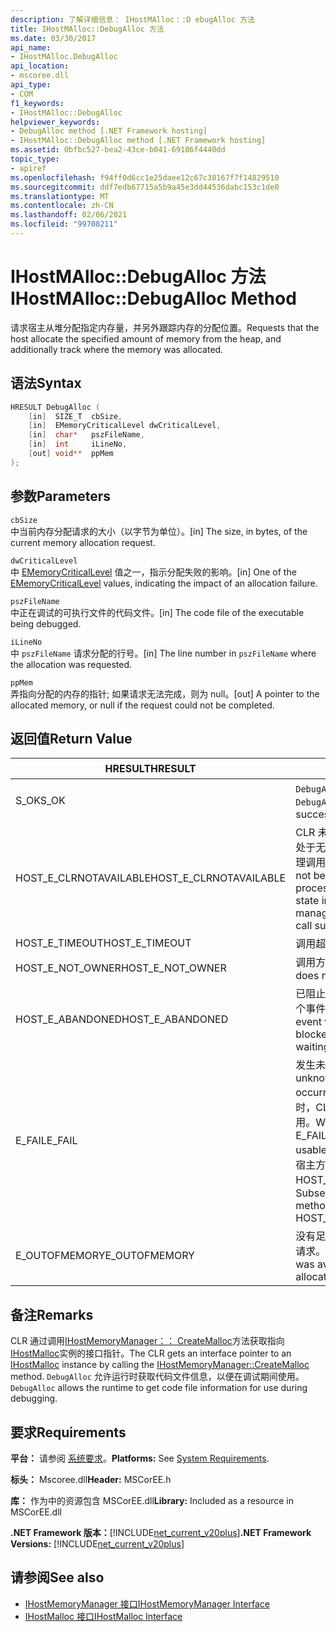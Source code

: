 ```yaml
---
description: 了解详细信息： IHostMAlloc：:D ebugAlloc 方法
title: IHostMAlloc::DebugAlloc 方法
ms.date: 03/30/2017
api_name:
- IHostMAlloc.DebugAlloc
api_location:
- mscoree.dll
api_type:
- COM
f1_keywords:
- IHostMAlloc::DebugAlloc
helpviewer_keywords:
- DebugAlloc method [.NET Framework hosting]
- IHostMAlloc::DebugAlloc method [.NET Framework hosting]
ms.assetid: 0bfbc527-bea2-43ce-b041-69186f4440dd
topic_type:
- apiref
ms.openlocfilehash: f94ff0d6cc1e25daee12c67c38167f7f14829510
ms.sourcegitcommit: ddf7edb67715a5b9a45e3dd44536dabc153c1de0
ms.translationtype: MT
ms.contentlocale: zh-CN
ms.lasthandoff: 02/06/2021
ms.locfileid: "99708211"
---
```

# <a name="ihostmallocdebugalloc-method"></a><span data-ttu-id="77178-103">IHostMAlloc::DebugAlloc 方法</span><span class="sxs-lookup"><span data-stu-id="77178-103">IHostMAlloc::DebugAlloc Method</span></span>

<span data-ttu-id="77178-104">请求宿主从堆分配指定内存量，并另外跟踪内存的分配位置。</span><span class="sxs-lookup"><span data-stu-id="77178-104">Requests that the host allocate the specified amount of memory from the heap, and additionally track where the memory was allocated.</span></span>  
  
## <a name="syntax"></a><span data-ttu-id="77178-105">语法</span><span class="sxs-lookup"><span data-stu-id="77178-105">Syntax</span></span>  
  
```cpp  
HRESULT DebugAlloc (  
    [in]  SIZE_T  cbSize,
    [in]  EMemoryCriticalLevel dwCriticalLevel,
    [in]  char*   pszFileName,
    [in]  int     iLineNo,
    [out] void**  ppMem  
);  
```  
  
## <a name="parameters"></a><span data-ttu-id="77178-106">参数</span><span class="sxs-lookup"><span data-stu-id="77178-106">Parameters</span></span>  

 `cbSize`  
 <span data-ttu-id="77178-107">中当前内存分配请求的大小（以字节为单位）。</span><span class="sxs-lookup"><span data-stu-id="77178-107">[in] The size, in bytes, of the current memory allocation request.</span></span>  
  
 `dwCriticalLevel`  
 <span data-ttu-id="77178-108">中 [EMemoryCriticalLevel](ememorycriticallevel-enumeration.md) 值之一，指示分配失败的影响。</span><span class="sxs-lookup"><span data-stu-id="77178-108">[in] One of the [EMemoryCriticalLevel](ememorycriticallevel-enumeration.md) values, indicating the impact of an allocation failure.</span></span>  
  
 `pszFileName`  
 <span data-ttu-id="77178-109">中正在调试的可执行文件的代码文件。</span><span class="sxs-lookup"><span data-stu-id="77178-109">[in] The code file of the executable being debugged.</span></span>  
  
 `iLineNo`  
 <span data-ttu-id="77178-110">中 `pszFileName` 请求分配的行号。</span><span class="sxs-lookup"><span data-stu-id="77178-110">[in] The line number in `pszFileName` where the allocation was requested.</span></span>  
  
 `ppMem`  
 <span data-ttu-id="77178-111">弄指向分配的内存的指针; 如果请求无法完成，则为 null。</span><span class="sxs-lookup"><span data-stu-id="77178-111">[out] A pointer to the allocated memory, or null if the request could not be completed.</span></span>  
  
## <a name="return-value"></a><span data-ttu-id="77178-112">返回值</span><span class="sxs-lookup"><span data-stu-id="77178-112">Return Value</span></span>  
  
|<span data-ttu-id="77178-113">HRESULT</span><span class="sxs-lookup"><span data-stu-id="77178-113">HRESULT</span></span>|<span data-ttu-id="77178-114">说明</span><span class="sxs-lookup"><span data-stu-id="77178-114">Description</span></span>|  
|-------------|-----------------|  
|<span data-ttu-id="77178-115">S_OK</span><span class="sxs-lookup"><span data-stu-id="77178-115">S_OK</span></span>|<span data-ttu-id="77178-116">`DebugAlloc` 已成功返回。</span><span class="sxs-lookup"><span data-stu-id="77178-116">`DebugAlloc` returned successfully.</span></span>|  
|<span data-ttu-id="77178-117">HOST_E_CLRNOTAVAILABLE</span><span class="sxs-lookup"><span data-stu-id="77178-117">HOST_E_CLRNOTAVAILABLE</span></span>|<span data-ttu-id="77178-118">CLR 未加载到进程中，或 CLR 处于无法运行托管代码或成功处理调用的状态。</span><span class="sxs-lookup"><span data-stu-id="77178-118">The CLR has not been loaded into a process, or the CLR is in a state in which it cannot run managed code or process the call successfully.</span></span>|  
|<span data-ttu-id="77178-119">HOST_E_TIMEOUT</span><span class="sxs-lookup"><span data-stu-id="77178-119">HOST_E_TIMEOUT</span></span>|<span data-ttu-id="77178-120">调用超时。</span><span class="sxs-lookup"><span data-stu-id="77178-120">The call timed out.</span></span>|  
|<span data-ttu-id="77178-121">HOST_E_NOT_OWNER</span><span class="sxs-lookup"><span data-stu-id="77178-121">HOST_E_NOT_OWNER</span></span>|<span data-ttu-id="77178-122">调用方不拥有该锁。</span><span class="sxs-lookup"><span data-stu-id="77178-122">The caller does not own the lock.</span></span>|  
|<span data-ttu-id="77178-123">HOST_E_ABANDONED</span><span class="sxs-lookup"><span data-stu-id="77178-123">HOST_E_ABANDONED</span></span>|<span data-ttu-id="77178-124">已阻止的线程或纤程正在等待某个事件时，该事件被取消。</span><span class="sxs-lookup"><span data-stu-id="77178-124">An event was canceled while a blocked thread or fiber was waiting on it.</span></span>|  
|<span data-ttu-id="77178-125">E_FAIL</span><span class="sxs-lookup"><span data-stu-id="77178-125">E_FAIL</span></span>|<span data-ttu-id="77178-126">发生未知的灾难性故障。</span><span class="sxs-lookup"><span data-stu-id="77178-126">An unknown catastrophic failure occurred.</span></span> <span data-ttu-id="77178-127">当方法返回 E_FAIL 时，CLR 在该进程内将不再可用。</span><span class="sxs-lookup"><span data-stu-id="77178-127">When a method returns E_FAIL, the CLR is no longer usable within the process.</span></span> <span data-ttu-id="77178-128">对宿主方法的后续调用会返回 HOST_E_CLRNOTAVAILABLE。</span><span class="sxs-lookup"><span data-stu-id="77178-128">Subsequent calls to hosting methods return HOST_E_CLRNOTAVAILABLE.</span></span>|  
|<span data-ttu-id="77178-129">E_OUTOFMEMORY</span><span class="sxs-lookup"><span data-stu-id="77178-129">E_OUTOFMEMORY</span></span>|<span data-ttu-id="77178-130">没有足够的内存可用来完成分配请求。</span><span class="sxs-lookup"><span data-stu-id="77178-130">Not enough memory was available to complete the allocation request.</span></span>|  
  
## <a name="remarks"></a><span data-ttu-id="77178-131">备注</span><span class="sxs-lookup"><span data-stu-id="77178-131">Remarks</span></span>  

 <span data-ttu-id="77178-132">CLR 通过调用[IHostMemoryManager：： CreateMalloc](ihostmemorymanager-createmalloc-method.md)方法获取指向[IHostMalloc](ihostmalloc-interface.md)实例的接口指针。</span><span class="sxs-lookup"><span data-stu-id="77178-132">The CLR gets an interface pointer to an [IHostMalloc](ihostmalloc-interface.md) instance by calling the [IHostMemoryManager::CreateMalloc](ihostmemorymanager-createmalloc-method.md) method.</span></span> <span data-ttu-id="77178-133">`DebugAlloc` 允许运行时获取代码文件信息，以便在调试期间使用。</span><span class="sxs-lookup"><span data-stu-id="77178-133">`DebugAlloc` allows the runtime to get code file information for use during debugging.</span></span>  
  
## <a name="requirements"></a><span data-ttu-id="77178-134">要求</span><span class="sxs-lookup"><span data-stu-id="77178-134">Requirements</span></span>  

 <span data-ttu-id="77178-135">**平台：** 请参阅 [系统要求](../../get-started/system-requirements.md)。</span><span class="sxs-lookup"><span data-stu-id="77178-135">**Platforms:** See [System Requirements](../../get-started/system-requirements.md).</span></span>  
  
 <span data-ttu-id="77178-136">**标头：** Mscoree.dll</span><span class="sxs-lookup"><span data-stu-id="77178-136">**Header:** MSCorEE.h</span></span>  
  
 <span data-ttu-id="77178-137">**库：** 作为中的资源包含 MSCorEE.dll</span><span class="sxs-lookup"><span data-stu-id="77178-137">**Library:** Included as a resource in MSCorEE.dll</span></span>  
  
 <span data-ttu-id="77178-138">**.NET Framework 版本：**[!INCLUDE[net_current_v20plus](../../../../includes/net-current-v20plus-md.md)]</span><span class="sxs-lookup"><span data-stu-id="77178-138">**.NET Framework Versions:** [!INCLUDE[net_current_v20plus](../../../../includes/net-current-v20plus-md.md)]</span></span>  
  
## <a name="see-also"></a><span data-ttu-id="77178-139">请参阅</span><span class="sxs-lookup"><span data-stu-id="77178-139">See also</span></span>

- [<span data-ttu-id="77178-140">IHostMemoryManager 接口</span><span class="sxs-lookup"><span data-stu-id="77178-140">IHostMemoryManager Interface</span></span>](ihostmemorymanager-interface.md)
- [<span data-ttu-id="77178-141">IHostMalloc 接口</span><span class="sxs-lookup"><span data-stu-id="77178-141">IHostMalloc Interface</span></span>](ihostmalloc-interface.md)
